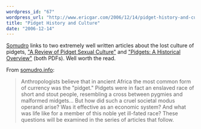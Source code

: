```yaml
---
wordpress_id: "67"
wordpress_url: "http://www.ericgar.com/2006/12/14/pidget-history-and-culture/"
title: "Pidget History and Culture"
date: "2006-12-14"
---
```


<span><a href="http://somudro.info">Somudro</a> links to two extremely well written articles about the lost culture of pidgets, <a href="http://somudro.info/Sexual%20Culture.pdf">"A Review of Pidget Sexual Culture"</a> and <a href="http://somudro.info/History.pdf">"Pidgets: A Historical Overview"</a> (both PDFs). Well worth the read.</span>

<span>From <a href="http://somudro.info">somudro.info</a>:</span>

<blockquote>Anthropologists believe that in ancient Africa the most common form of currency was the "pidget." Pidgets were in fact an enslaved race of short and stout people, resembling a cross between pygmies and malformed midgets... But how did such a cruel societal modus operandi arise? Was it effective as an economic system? And what was life like for a member of this noble yet ill-fated race? These questions will be examined in the series of articles that follow.</blockquote>

